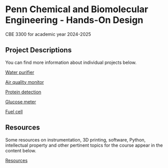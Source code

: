# Penn Chemical and Biomolecular Engineering - Hands-On Design
CBE 3300 for academic year 2024-2025

## Project Descriptions

You can find more information about individual projects below.

[Water purifier](projects/water-purifier/README.md)

[Air quality monitor](projects/air-quality-monitor/README.md)

[Protein detection](projects/protein-detection/README.md)

[Glucose meter](projects/glucose-meter/README.md)

[Fuel cell](projects/fuel-cell/README.md)



## Resources

Some resources on instrumentation, 3D printing, software, Python, intellectual property and other pertinent topics for the course appear in the content below.

[Resources](quickref.md)

